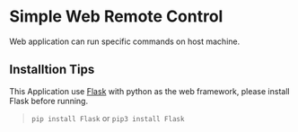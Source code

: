 # Simple Web Remote Control
Web application can run specific commands on host machine.

## Installtion Tips
This Application use [Flask](http://flask.pocoo.org) with python as the web framework, please install Flask before running.
>`pip install Flask` or `pip3 install Flask`
